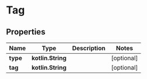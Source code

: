 
# Tag

## Properties
Name | Type | Description | Notes
------------ | ------------- | ------------- | -------------
**type** | **kotlin.String** |  |  [optional]
**tag** | **kotlin.String** |  |  [optional]
